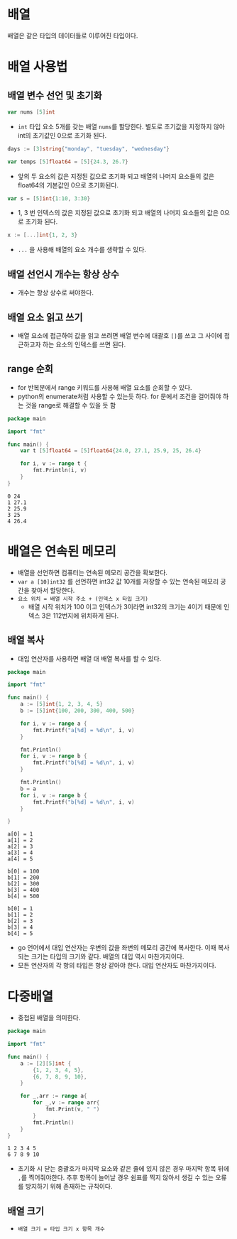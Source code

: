 # 배열
배열은 같은 타입의 데이터들로 이루어진 타입이다. 

# 배열 사용법
## 배열 변수 선언 및 초기화
```go
var nums [5]int
```
- `int` 타입 요소 5개를 갖는 배열 `nums`를 할당한다. 별도로 초기값을 지정하지 않아 int의 초기값인 0으로 초기화 된다.

```go
days := [3]string{"monday", "tuesday", "wednesday"}
```

```go
var temps [5]float64 = [5]{24.3, 26.7}
```
- 앞의 두 요소의 값은 지정된 값으로 초기화 되고 배열의 나머지 요소들의 값은 float64의 기본값인 0으로 초기화된다.

```go
var s = [5]int{1:10, 3:30}
```
- 1, 3 번 인덱스의 값은 지정된 값으로 초기화 되고 배열의 나머지 요소들의 값은 0으로 초기화 된다.

```go
x := [...]int{1, 2, 3}
```
- `...` 을 사용해 배열의 요소 개수를 생략할 수 있다. 

## 배열 선언시 개수는 항상 상수
- 개수는 항상 상수로 써야한다.

## 배열 요소 읽고 쓰기
- 배열 요소에 접근하여 값을 읽고 쓰려면 배열 변수에 대괄호 `[]`를 쓰고 그 사이에 접근하고자 하는 요소의 인덱스를 쓰면 된다. 

## range 순회
- for 반복문에서 range 키워드를 사용해 배열 요소를 순회할 수 있다.
- python의 enumerate처럼 사용할 수 있는듯 하다. for 문에서 조건을 걸어줘야 하는 것을 range로 해결할 수 있을 듯 함
```go
package main

import "fmt"

func main() {
	var t [5]float64 = [5]float64{24.0, 27.1, 25.9, 25, 26.4}

	for i, v := range t {
		fmt.Println(i, v)
	}
}
```

```
0 24
1 27.1
2 25.9
3 25
4 26.4
```

# 배열은 연속된 메모리
- 배열을 선언하면 컴퓨터는 연속된 메모리 공간을 확보한다.
- `var a [10]int32` 를 선언하면 int32 값 10개를 저장할 수 있는 연속된 메모리 공간을 찾아서 할당한다. 
- `요소 위치 = 배열 시작 주소 + (인덱스 x 타입 크기)`
	- 배열 시작 위치가 100 이고 인덱스가 3이라면 int32의 크기는 4이기 때문에 인덱스 3은 112번지에 위치하게 된다.

## 배열 복사
- 대입 연산자를 사용하면 배열 대 배열 복사를 할 수 있다.
```go
package main

import "fmt"

func main() {
	a := [5]int{1, 2, 3, 4, 5}
	b := [5]int{100, 200, 300, 400, 500}

	for i, v := range a {
		fmt.Printf("a[%d] = %d\n", i, v)
	}

	fmt.Println()
	for i, v := range b {
		fmt.Printf("b[%d] = %d\n", i, v)
	}

	fmt.Println()
	b = a
	for i, v := range b {
		fmt.Printf("b[%d] = %d\n", i, v)
	}

}
```

```
a[0] = 1
a[1] = 2
a[2] = 3
a[3] = 4
a[4] = 5

b[0] = 100
b[1] = 200
b[2] = 300
b[3] = 400
b[4] = 500

b[0] = 1
b[1] = 2
b[2] = 3
b[3] = 4
b[4] = 5
```

- go 언어에서 대입 연산자는 우변의 값을 좌변의 메모리 공간에 복사한다. 이때 복사되는 크기는 타입의 크기와 같다. 배열의 대입 역시 마찬가지이다. 
- 모든 연산자의 각 항의 타입은 항상 같아야 한다. 대입 연산자도 마찬가지이다.

# 다중배열
- 중첩된 배열을 의미한다.
```go
package main

import "fmt"

func main() {
	a := [2][5]int {
		{1, 2, 3, 4, 5},
		{6, 7, 8, 9, 10},
	}

	for _,arr := range a{
		for _,v := range arr{
			fmt.Print(v, " ")
		}
		fmt.Println()
	}
}
```

```
1 2 3 4 5 
6 7 8 9 10
```
- 초기화 시 닫는 중괄호가 마지막 요소와 같은 줄에 있지 않은 경우 마지막 항목 뒤에 `,`를 찍어줘야한다. 추후 항목이 늘어날 경우 쉼표를 찍지 않아서 생길 수 있는 오류를 방지하기 위해 존재하는 규칙이다.

## 배열 크기
- `배열 크기 = 타입 크기 x 항목 개수`

